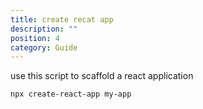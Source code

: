 ```yaml
---
title: create recat app
description: ""
position: 4
category: Guide
---
```


use this script to scaffold a react application

```sh
npx create-react-app my-app
```